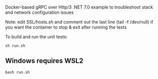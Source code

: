 Docker-based gRPC over Http/3 .NET 7.0 example to troubleshoot stack and network configuration issues

Note: edit SSL/hosts.sh and comment out the last line (tail -f /dev/null) if you want the container to stop & exit after running the tests

To build and run the unit tests:

`sh run.sh`

## Windows requires WSL2
`bash run.sh`
